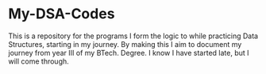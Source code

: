 # My-DSA-Codes
This is a repository for the programs I form the logic to while practicing Data Structures, starting in my journey. By making this I aim to document my journey from year III of my BTech. Degree. I know I have started late, but I will come through.
